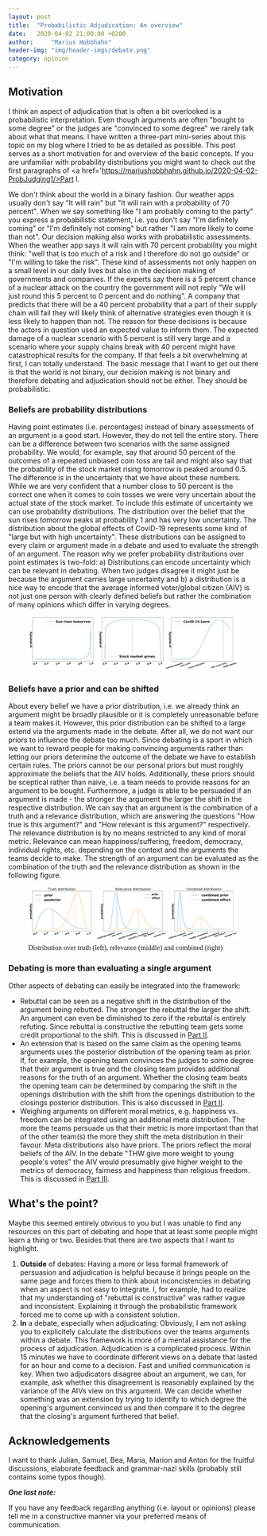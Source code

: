 ```yaml
---
layout: post
title:  "Probabilistic Adjudication: An overview"
date:   2020-04-02 21:00:00 +0200
author:     "Marius Hobbhahn"
header-img: "img/header-imgs/debate.png"
category: opinion
---
```


## Motivation

I think an aspect of adjudication that is often a bit overlooked is a probabilistic interpretation. Even though arguments are often "bought to some degree" or the judges are "convinced to some degree" we rarely talk about what that means. I have written a three-part mini-series about this topic on my blog where I tried to be as detailed as possible. This post serves as a short motivation for and overview of the basic concepts. If you are unfamiliar with probability distributions you might want to check out the first paragraphs of <a href='https://mariushobbhahn.github.io/2020-04-02-ProbJudging1/>Part I</a>.

We don't think about the world in a binary fashion. Our weather apps usually don't say "It will rain" but "It will rain with a probability of 70 percent". When we say something like "I am probably coming to the party" you express a probabilistic statement, i.e. you don't say "I'm definitely coming" or "I'm definitely not coming" but rather "I am more likely to come than not". Our decision making also works with probabilistic assessments. When the weather app says it will rain with 70 percent probability you might think: "well that is too much of a risk and I therefore do not go outside" or "I'm willing to take the risk". These kind of assessments not only happen on a small level in our daily lives but also in the decision making of governments and companies. If the experts say there is a 5 percent chance of a nuclear attack on the country the government will not reply "We will just round this 5 percent to 0 percent and do nothing". A company that predicts that there will be a 40 percent probability that a part of their supply chain will fail they will likely think of alternative strategies even though it is less likely to happen than not. The reason for these decisions is because the actors in question used an expected value to inform them. The expected damage of a nuclear scenario with 5 percent is still very large and a scenario where your supply chains break with 40 percent might have catastrophical results for the company. If that feels a bit overwhelming at first, I can totally understand. The basic message that I want to get out there is that the world is not binary, our decision making is not binary and therefore debating and adjudication should not be either. They should be probabilistic.

### Beliefs are probability distributions

Having point estimates (i.e. percentages) instead of binary assessments of an argument is a good start. However, they do not tell the entire story. There can be a difference between two scenarios with the same assigned probability. We would, for example, say that around 50 percent of the outcomes of a repeated unbiased coin toss are tail and might also say that the probability of the stock market rising tomorrow is peaked around 0.5. The difference is in the uncertainty that we have about these numbers. While we are very confident that a number close to 50 percent is the correct one when it comes to coin tosses we were very uncertain about the actual state of the stock market. To include this estimate of uncertainty we can use probability distributions.
The distribution over the belief that the sun rises tomorrow peaks at probability 1 and has very low uncertainty.  The distribution about the global effects of CoviD-19 represents some kind of "large but with high uncertainty". These distributions can be assigned to every claim or argument made in a debate and used to evaluate the strength of an argument. The reason why we prefer probability distributions over point estimates is two-fold: a) Distributions can encode uncertainty which can be relevant in debating. When two judges disagree it might just be because the argument carries large uncertainty and b) a distribution is a nice way to encode that the average informed voter/global citizen (AIV) is not just one person with clearly defined beliefs but rather the combination of many opinions which differ in varying degrees. 

<figure>
  <img src="/img/Probabilistic_Judging_1/priors_overview.png"/>
</figure>

### Beliefs have a prior and can be shifted

About every belief we have a prior distribution, i.e. we already think an argument might be broadly plausible or it is completely unreasonable before a team makes it. However, this prior distribution can be shifted to a large extend via the arguments made in the debate. After all, we do not want our priors to influence the debate too much. Since debating is a sport in which we want to reward people for making convincing arguments rather than letting our priors determine the outcome of the debate we have to establish certain rules. The priors cannot be our personal priors but must roughly approximate the beliefs that the AIV holds. Additionally, these priors should be sceptical rather than naive, i.e. a team needs to provide reasons for an argument to be bought. Furthermore, a judge is able to be persuaded if an argument is made - the stronger the argument the larger the shift in the respective distribution. 
We can say that an argument is the combination of a truth and a relevance distribution, which are answering the questions "How true is this argument?" and "How relevant is this argument?" respectively. The relevance distribution is by no means restricted to any kind of moral metric. Relevance can mean happiness/suffering, freedom, democracy, individual rights, etc. depending on the context and the arguments the teams decide to make. The strength of an argument can be evaluated as the combination of the truth and the relevance distribution as shown in the following figure. 

<figure>
  <img src="/img/Probabilistic_Judging_1/general_notion.png"/>
  <figcaption><span style="font-family:Papyrus; font-size:1em;">Distribution over truth (left), relevance (middle) and combined (right)</span></figcaption>
</figure>

### Debating is more than evaluating a single argument

Other aspects of debating can easily be integrated into the framework:
- Rebuttal can be seen as a negative shift in the distribution of the argument being rebutted. The stronger the rebuttal the larger the shift. An argument can even be diminished to zero if the rebuttal is entirely refuting. Since rebuttal is constructive the rebutting team gets some credit proportional to the shift. This is discussed in <a href='https://mariushobbhahn.github.io/2020-04-02-ProbJudging2/'>Part II</a>.
- An extension that is based on the same claim as the opening teams arguments uses the posterior distribution of the opening team as prior. If, for example, the opening team convinces the judges to some degree that their argument is true and the closing team provides additional reasons for the truth of an argument. Whether the closing team beats the opening team can be determined by comparing the shift in the openings distribution with the shift from the openings distribution to the closings posterior distribution. This is also discussed in <a href='https://mariushobbhahn.github.io/2020-04-02-ProbJudging2/'>Part II</a>.
- Weighing arguments on different moral metrics, e.g. happiness vs. freedom can be integrated using an additional meta distribution. The more the teams persuade us that their metric is more important than that of the other team(s) the more they shift the meta distribution in their favour. Meta distributions also have priors. The priors reflect the moral beliefs of the AIV. In the debate "THW give more weight to young people's votes" the AIV would presumably give higher weight to the metrics of democracy, fairness and happiness than religious freedom. This is discussed in <a href='https://mariushobbhahn.github.io/2020-04-02-ProbJudging1/'>Part III</a>.

## What's the point?

Maybe this seemed entirely obvious to you but I was unable to find any resources on this part of debating and hope that at least some people might learn a thing or two. Besides that there are two aspects that I want to highlight.
1. **Outside** of debates: Having a more or less formal framework of persuasion and adjudication is helpful because it brings people on the same page and forces them to think about inconcistencies in debating when an aspect is not easy to integrate. I, for example, had to realize that my understanding of "rebuttal is constructive" was rather vague and inconsistent. Explaining it through the probabilistic framework forced me to come up with a consistent solution. 
2. **In** a debate, especially when adjudicating: Obviously, I am not asking you to explicitely calculate the distributions over the teams arguments within a debate. This framework is more of a mental assistance for the process of adjudication. 
Adjudication is a complicated process. Within 15 minutes we have to coordinate different views on a debate that lasted for an hour and come to a decision. Fast and unified communication is key. When two adjudicators disagree about an argument, we can, for example, ask whether this disagreement is reasonably explained by the variance of the AIVs view on this argument. We can decide whether something was an extension by trying to identify to which degree the opening's argument convinced us and then compare it to the degree that the closing's argument furthered that belief. 

## Acknowledgements

I want to thank Julian, Samuel, Bea, Maria, Marion and Anton for the fruitful discussions, elaborate feedback and grammar-nazi skills (probably still contains some typos though).

***One last note:***

If you have any feedback regarding anything (i.e. layout or opinions) please tell me in a constructive manner via your preferred means of communication.

